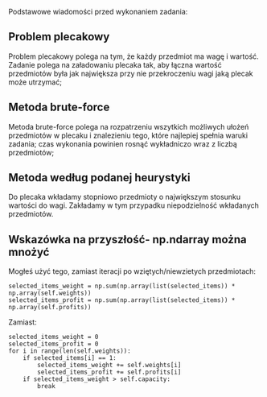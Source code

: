 Podstawowe wiadomości przed wykonaniem zadania:

## Problem plecakowy

Problem plecakowy polega na tym, że każdy przedmiot ma wagę i wartość. Zadanie polega na załadowaniu plecaka tak, aby łączna wartość przedmiotów była jak największa przy nie przekroczeniu wagi jaką plecak może utrzymać;

## Metoda brute-force

Metoda brute-force polega na rozpatrzeniu wszytkich możliwych ułożeń przedmiotów w plecaku i znalezieniu tego, które najlepiej spełnia waruki zadania; czas wykonania powinien rosnąć wykładniczo wraz z liczbą przedmiotów;

## Metoda według podanej heurystyki

Do plecaka wkładamy stopniowo przedmioty o największym stosunku wartości do wagi. Zakładamy w tym przypadku niepodzielność wkładanych przedmiotów.

## Wskazówka na przyszłość- np.ndarray można mnożyć

Mogłeś użyć tego, zamiast iteracji po wziętych/niewzietych przedmiotach: <br/>

```
selected_items_weight = np.sum(np.array(list(selected_items)) * np.array(self.weights))
selected_items_profit = np.sum(np.array(list(selected_items)) * np.array(self.profits))
```

Zamiast: <br/>

```
selected_items_weight = 0
selected_items_profit = 0
for i in range(len(self.weights)):
    if selected_items[i] == 1:
        selected_items_weight += self.weights[i]
        selected_items_profit += self.profits[i]
    if selected_items_weight > self.capacity:
        break
```
